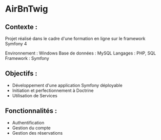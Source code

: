 # AirBnTwig


## Contexte : 
Projet réalisé dans le cadre d'une formation en ligne sur le framework Symfony 4

Environnement : Windows
Base de données : MySQL
Langages : PHP, SQL
Framework : Symfony


## Objectifs : 
 - Développement d'une application Symfony déployable
 - Initiation et perfectionnement à Doctrine
 - Utilisation de Services



## Fonctionnalités : 
 - Authentification
 - Gestion du compte
 - Gestion des réservations

